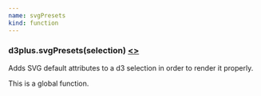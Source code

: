 ```yaml
---
name: svgPresets
kind: function
---
```


<a name="svgPresets"></a>

### d3plus.**svgPresets**(selection) [<>](https://github.com/d3plus/d3plus-export/blob/master/src/svgPresets.js#L1)

Adds SVG default attributes to a d3 selection in order to render it properly.


This is a global function.


